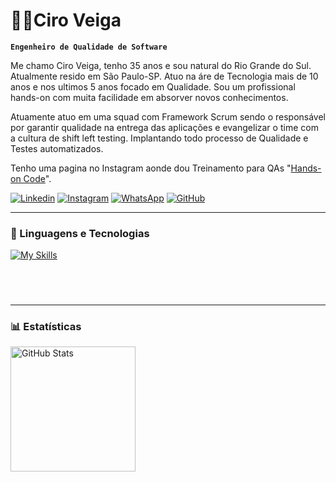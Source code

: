 # 👨‍💻Ciro Veiga

**`Engenheiro de Qualidade de Software`**

Me chamo Ciro Veiga, tenho 35 anos e sou natural do Rio Grande do Sul. Atualmente resido em São Paulo-SP. Atuo na áre de Tecnologia mais de 10 anos e nos ultimos 5 anos focado em Qualidade. Sou um profissional hands-on com muita facilidade em absorver novos conhecimentos. 

Atuamente atuo em uma squad com Framework Scrum sendo o responsável por garantir qualidade na entrega das aplicações e evangelizar o time com a cultura de shift left testing. Implantando todo processo de Qualidade e Testes automatizados.

Tenho uma pagina no Instagram aonde dou Treinamento para QAs 
"[Hands-on Code](https://www.instagram.com/handsoncodeoficial?igsh=MW95dXQ5ZmdwNDA0MA==)".

[![Linkedin](https://img.shields.io/badge/LinkedIn-0077B5?style=for-the-badge&logo=linkedin&logoColor=white)](https://www.linkedin.com/in/veigaciro/)
[![Instagram ](https://img.shields.io/badge/Instagram-E4405F?style=for-the-badge&logo=instagram&logoColor=white)](https://www.instagram.com/veigaciro?igsh=MjFsNnZoaHdmeXFi)
[![WhatsApp ](https://img.shields.io/badge/WhatsApp-25D366?style=for-the-badge&logo=whatsapp&logoColor=white)](https://w.app/j5sazK)
[![GitHub ](https://img.shields.io/badge/GitHub-100000?style=for-the-badge&logo=github&logoColor=white)](https://github.com/CiroVeiga)


---


### 🤖 Linguagens e Tecnologias
<p align="left">
  <a href="https://skillicons.dev" target="_blank" rel="noreferrer">
    <img src="https://skillicons.dev/icons?i=js,html,postman,cypress,git,figma,azure,docker,postgresql,python,aws," alt="My Skills"/>
  </a>
</p>

</p>

###
<br/>
<br/>

---

### 📊 Estatísticas

<p>
  <img 
    align="left" 
    alt="GitHub Stats" 
    height="200" 
    style="padding-right: 10px;" 
    src="https://github-readme-stats.vercel.app/api?username=CiroVeiga&show_icons=true&theme=tokyonight&include_all_commits=true&locale=pt-br" 
  />

